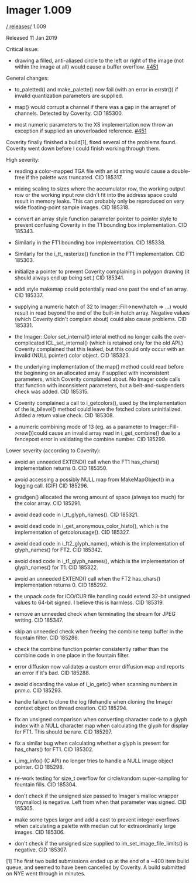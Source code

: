 # Imager 1.009

[ / ](..) [releases/](./) 1.009

Released 11 Jan 2019

Critical issue:

 - drawing a filled, anti-aliased circle to the left or right of the image (not within the image at all) would cause a buffer overflow. [#451](https://github.com/tonycoz/imager/issues/451)

General changes:

 - to_paletted() and make_palette() now fail (with an error in errstr()) if invalid quantization parameters are supplied.

 - map() would corrupt a channel if there was a gap in the arrayref of channels. Detected by Coverity. CID 185300.

 - most numeric parameters to the XS implementation now throw an exception if supplied an unoverloaded reference. [#451](https://github.com/tonycoz/imager/issues/451)

Coverity finally finished a build[1], fixed several of the problems found. Coverity went down before I could finish working through them.

High severity:

 - reading a color-mapped TGA file with an id string would cause a double-free if the palette was truncated. CID 185317.

 - mixing scaling to sizes where the accumulator row, the working output row or the working input row didn't fit into the address space could result in memory leaks. This can probably only be reproduced on very wide floating-point sample images. CID 185318.

 - convert an array style function parameter pointer to pointer style to prevent confusing Coverity in the T1 bounding box implementation. CID 185343.

 - Similarly in the FT1 bounding box implementation. CID 185338.

 - Similarly for the i_tt_rasterize() function in the FT1 implementation. CID 185303.

 - initialize a pointer to prevent Coverity complaining in polygon drawing (it should always end up being set.) CID 185341.

 - addi style makemap could potentially read one past the end of an array. CID 185337.

 - supplying a numeric hatch of 32 to Imager::Fill->new(hatch => ...) would result in read beyond the end of the built-in hatch array. Negative values (which Coverity didn't complain about) could also cause problems. CID 185331.

 - the Imager::Color set_internal() interal method no longer calls the over-complicated ICL_set_internal() (which is retained only for the old API.) Coverity complained that this leaked, but this could only occur with an invalid (NULL pointer) color object. CID 185323.

 - the underlying implementation of the map() method could read before the beginning on an allocated array if supplied with inconsistent parameters, which Coverity complained about. No Imager code calls that function with inconsistent parameters, but a belt-and-suspenders check was added. CID 185315.

 - Coverity complained a call to i_getcolors(), used by the implementation of the is_bilevel() method could leave the fetched colors uninitialized. Added a return value check. CID 185308.

 - a numeric combining mode of 13 (eg. as a parameter to Imager::Fill->new())could cause an invalid array read in i_get_combine() due to a fencepost error in validating the combine number. CID 185299.

Lower severity (according to Coverity):

 - avoid an unneeded EXTEND() call when the FT1 has_chars() implementation returns 0. CID 185350.

 - avoid accessing a possibly NULL map from MakeMapObject() in a logging call. (GIF) CID 185296.

 - gradgen() allocated the wrong amount of space (always too much) for the color array. CID 185291.

 - avoid dead code in i_tt_glyph_names(). CID 185321.

 - avoid dead code in i_get_anonymous_color_histo(), which is the implementation of getcolorusage(). CID 185327.

 - avoid dead code in i_ft2_glyph_name(), which is the implementation of glyph_names() for FT2. CID 185342.

 - avoid dead code in i_t1_glyph_names(), which is the implementation of glyph_names() for T1. CID 185322.

 - avoid an unneeded EXTEND() call when the FT2 has_chars() implementation returns 0. CID 185292.

 - the unpack code for ICO/CUR file handling could extend 32-bit unsigned values to 64-bit signed. I believe this is harmless. CID 185319.

 - remove an unneeded check when terminating the stream for JPEG writing. CID 185347.

 - skip an unneeded check when freeing the combine temp buffer in the fountain filter. CID 185286.

 - check the combine function pointer consistently rather than the combine code in one place in the fountain filter.

 - error diffusion now validates a custom error diffusion map and reports an error if it's bad. CID 185288.

 - avoid discarding the value of i_io_getc() when scanning numbers in pnm.c. CID 185293.

 - handle failure to clone the log filehandle when cloning the Imager context object on thread creation. CID 185294.

 - fix an unsigned comparison when converting character code to a glyph index with a NULL character map when calculating the glyph for display for FT1. This should be rare. CID 185297.

 - fix a similar bug when calculating whether a glyph is present for has_chars() for FT1. CID 185302.

 - i_img_info() (C API) no longer tries to handle a NULL image object pointer. CID 185298.

 - re-work testing for size_t overflow for circle/random super-sampling for fountain fills. CID 185304.

 - don't check if the unsigned size passed to Imager's malloc wrapper (mymalloc) is negative. Left from when that parameter was signed. CID 185305.

 - make some types larger and add a cast to prevent integer overflows when calculating a palette with median cut for extraordinarily large images. CID 185306.

 - don't check if the unsigned size supplied to im_set_image_file_limits() is negative. CID 185307.

[1] The first two build submissions ended up at the end of a ~400 item build queue, and seemed to have been cancelled by Coverity. A build submitted on NYE went through in minutes.